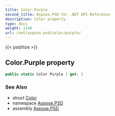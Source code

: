 ```yaml
---
title: Color.Purple
second_title: Aspose.PSD for .NET API Reference
description: Color property. 
type: docs
weight: 1140
url: /net/aspose.psd/color/purple/
---
```

{{< psd/tize >}}
## Color.Purple property

```csharp
public static Color Purple { get; }
```

### See Also

* struct [Color](../)
* namespace [Aspose.PSD](../../color/)
* assembly [Aspose.PSD](../../../)



